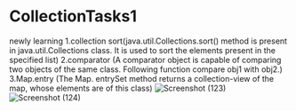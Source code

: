
# CollectionTasks1
newly learning
1.collection sort(java.util.Collections.sort() method is present in java.util.Collections class. It is used to sort the elements present in the specified list)
2.comparator  (A comparator object is capable of comparing two objects of the same class. Following function compare obj1 with obj2.)
3.Map.entry (The Map. entrySet method returns a collection-view of the map, whose elements are of this class)
![Screenshot (123)](https://user-images.githubusercontent.com/113417088/221118940-c115a178-3108-435f-a50a-1b97b12b6459.png)
![Screenshot (124)](https://user-images.githubusercontent.com/113417088/221119755-4bf15df9-33d7-492f-8d8f-c2b279fed245.png)

